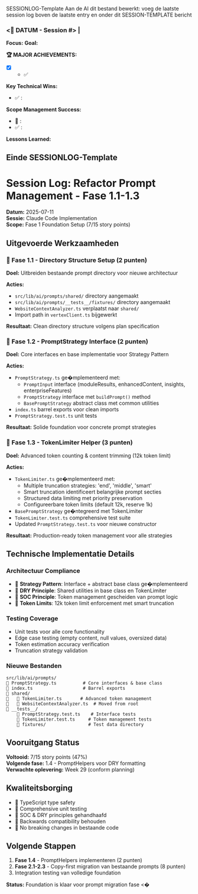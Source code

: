 SESSIONLOG-Template
Aan de AI dit bestand bewerkt: voeg de laatste session log boven de laatste entry en onder dit  SESSION-TEMPLATE bericht
### <📅 DATUM - Session #> | <Session omschrijving>

**Focus:** <wat was de focus van deze sessie>
**Goal:** <Wat is bereikt in deze sessie>

**🏆 MAJOR ACHIEVEMENTS:**
- [x] **<Omschrijving>**
  - ✅ <puntsgewijze opsomming>

**Key Technical Wins:**
- ✅ **<Omschrijving>**: <Toelichting> 

**Scope Management Success:**
- 🚫 **<Omschrijving>**: <Toelichting> 
- ✅ **<Omschrijving>**: <Toelichting> 

**Lessons Learned:**

Einde SESSIONLOG-Template
---

# Session Log: Refactor Prompt Management - Fase 1.1-1.3

**Datum:** 2025-07-11  
**Sessie:** Claude Code Implementation  
**Scope:** Fase 1 Foundation Setup (7/15 story points)

## Uitgevoerde Werkzaamheden

###  Fase 1.1 - Directory Structure Setup (2 punten)
**Doel:** Uitbreiden bestaande prompt directory voor nieuwe architectuur

**Acties:**
- `src/lib/ai/prompts/shared/` directory aangemaakt
- `src/lib/ai/prompts/__tests__/fixtures/` directory aangemaakt  
- `WebsiteContextAnalyzer.ts` verplaatst naar `shared/`
- Import path in `vertexClient.ts` bijgewerkt

**Resultaat:** Clean directory structure volgens plan specification

###  Fase 1.2 - PromptStrategy Interface (2 punten)
**Doel:** Core interfaces en base implementatie voor Strategy Pattern

**Acties:**
- `PromptStrategy.ts` ge�mplementeerd met:
  - `PromptInput` interface (moduleResults, enhancedContent, insights, enterpriseFeatures)
  - `PromptStrategy` interface met `buildPrompt()` method
  - `BasePromptStrategy` abstract class met common utilities
- `index.ts` barrel exports voor clean imports
- `PromptStrategy.test.ts` unit tests

**Resultaat:** Solide foundation voor concrete prompt strategies

###  Fase 1.3 - TokenLimiter Helper (3 punten)
**Doel:** Advanced token counting & content trimming (12k token limit)

**Acties:**
- `TokenLimiter.ts` ge�mplementeerd met:
  - Multiple truncation strategies: 'end', 'middle', 'smart'
  - Smart truncation identificeert belangrijke prompt secties
  - Structured data limiting met priority preservation
  - Configureerbare token limits (default 12k, reserve 1k)
- `BasePromptStrategy` ge�ntegreerd met TokenLimiter
- `TokenLimiter.test.ts` comprehensive test suite
- Updated `PromptStrategy.test.ts` voor nieuwe constructor

**Resultaat:** Production-ready token management voor alle strategies

## Technische Implementatie Details

### Architectuur Compliance
-  **Strategy Pattern**: Interface + abstract base class ge�mplementeerd
-  **DRY Principle**: Shared utilities in base class en TokenLimiter
-  **SOC Principle**: Token management gescheiden van prompt logic
-  **Token Limits**: 12k token limit enforcement met smart truncation

### Testing Coverage
- Unit tests voor alle core functionality
- Edge case testing (empty content, null values, oversized data)
- Token estimation accuracy verification
- Truncation strategy validation

### Nieuwe Bestanden
```
src/lib/ai/prompts/
   PromptStrategy.ts          # Core interfaces & base class
   index.ts                   # Barrel exports
   shared/
      TokenLimiter.ts       # Advanced token management
      WebsiteContextAnalyzer.ts  # Moved from root
   __tests__/
       PromptStrategy.test.ts    # Interface tests
       TokenLimiter.test.ts     # Token management tests
       fixtures/                # Test data directory
```

## Vooruitgang Status

**Voltooid:** 7/15 story points (47%)  
**Volgende fase:** 1.4 - PromptHelpers voor DRY formatting  
**Verwachte oplevering:** Week 29 (conform planning)

## Kwaliteitsborging

-  TypeScript type safety
-  Comprehensive unit testing
-  SOC & DRY principles gehandhaafd
-  Backwards compatibility behouden
-  No breaking changes in bestaande code

## Volgende Stappen

1. **Fase 1.4** - PromptHelpers implementeren (2 punten)
2. **Fase 2.1-2.3** - Copy-first migration van bestaande prompts (8 punten)
3. Integration testing van volledige foundation

**Status:** Foundation is klaar voor prompt migration fase <�